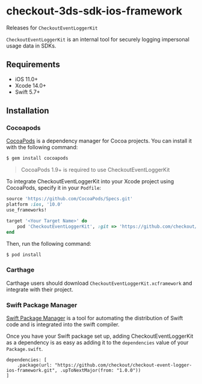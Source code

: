 # checkout-3ds-sdk-ios-framework

Releases for `CheckoutEventLoggerKit`

`CheckoutEventLoggerKit` is an internal tool for securely logging impersonal usage data in SDKs.

## Requirements

- iOS 11.0+
- Xcode 14.0+
- Swift 5.7+

## Installation

### Cocoapods

[CocoaPods](http://cocoapods.org) is a dependency manager for Cocoa projects. You can install it with the following command:

```bash
$ gem install cocoapods
```

> CocoaPods 1.9+ is required to use CheckoutEventLoggerKit

To integrate CheckoutEventLoggerKit into your Xcode project using CocoaPods, specify it in your `Podfile`:

```ruby
source 'https://github.com/CocoaPods/Specs.git'
platform :ios, '10.0'
use_frameworks!

target '<Your Target Name>' do
    pod 'CheckoutEventLoggerKit', :git => 'https://github.com/checkout/checkout-event-logger-ios-framework.git', :tag => '1.2.4'
end
```

Then, run the following command:

```bash
$ pod install
```

### Carthage

Carthage users should download `CheckoutEventLoggerKit.xcframework` and integrate with their project.

### Swift Package Manager

[Swift Package Manager](https://swift.org/package-manager/) is a tool for automating the distribution of Swift code and is integrated into the swift compiler.

Once you have your Swift package set up, adding CheckoutEventLoggerKit as a dependency is as easy as adding it to the `dependencies` value of your `Package.swift`.

```
dependencies: [
    .package(url: "https://github.com/checkout/checkout-event-logger-ios-framework.git", .upToNextMajor(from: "1.0.0"))
]
```

